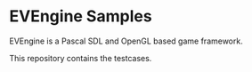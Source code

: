 EVEngine Samples
================

EVEngine is a Pascal SDL and OpenGL based game framework.

This repository contains the testcases.
